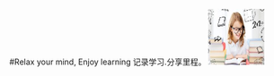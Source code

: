#Relax your mind, Enjoy learning
                                       记录学习.分享里程。
<img src='/assets/readme.jpg' width="100" height="100"  alt='go' title='study'/>


